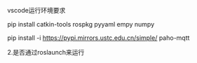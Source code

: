  vscode运行环境要求

pip install catkin-tools rospkg pyyaml empy numpy

pip install -i https://pypi.mirrors.ustc.edu.cn/simple/ paho-mqtt





2.是否通过roslaunch来运行
